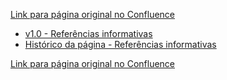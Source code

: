 [Link para página original no Confluence](https://openfinancebrasil.atlassian.net/wiki/spaces/OF/pages/240650487)

- [v1.0 - Referências informativas](../../../../OF/Open%20Finance%20Brasil/Seguran%c3%a7a/Refer%c3%aancias%20informativas/v1.0%20-%20Refer%c3%aancias%20informativas)
- [Histórico da página - Referências informativas](../../../../OF/Open%20Finance%20Brasil/Seguran%c3%a7a/Refer%c3%aancias%20informativas/Hist%c3%b3rico%20da%20p%c3%a1gina%20-%20Refer%c3%aancias%20informativas)

[Link para página original no Confluence](https://openfinancebrasil.atlassian.net/wiki/spaces/OF/pages/240650487)